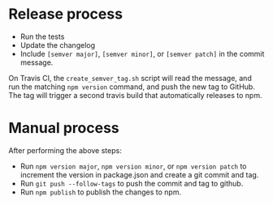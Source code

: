 # Release process

* Run the tests
* Update the changelog
* Include `[semver major]`, `[semver minor]`, or `[semver patch]` in the commit message.

On Travis CI, the `create_semver_tag.sh` script will read the message,
and run the matching `npm version` command, and push the new tag to GitHub.
The tag will trigger a second travis build that automatically releases to npm.


# Manual process

After performing the above steps:

* Run `npm version major`, `npm version minor`, or `npm version patch`
  to increment the version in package.json and create a git commit and tag.
* Run `git push --follow-tags` to push the commit and tag to github.
* Run `npm publish` to publish the changes to npm.
